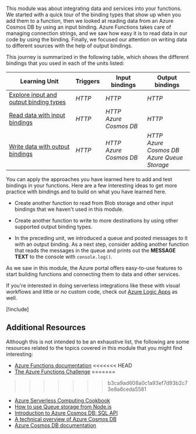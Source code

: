This module was about integrating data and services into your functions. We started with a quick tour of the binding types that show up when you add them to a function, then we looked at reading data from an Azure Cosmos DB by using an input binding. Azure Functions takes care of managing connection strings, and we saw how easy it is to read data in our code by using the binding. Finally, we focused our attention on writing data to different sources with the help of output bindings.

This journey is summarized in the following table, which shows the different bindings that you used in each of the units listed:

| Learning Unit | Triggers | Input bindings | Output bindings |
|---|---|---|---|
| [Explore input and output binding types](../2-explore-input-and-output-binding-types-portal-lesson.yml) | _HTTP_ | _HTTP_ | _HTTP_ |
| [Read data with input bindings](../4-read-data-with-input-bindings-portal-lesson.yml) | _HTTP_ | _HTTP_<br/>_Azure Cosmos DB_ | _HTTP_ |
| [Write data with output bindings](../6-write-data-with-output-bindings-portal-lesson.yml) | _HTTP_ | _HTTP_<br/>_Azure Cosmos DB_ | _HTTP_<br/>_Azure Cosmos DB_<br/>_Azure Queue Storage_ |

You can apply the approaches you have learned here to add and test bindings in your functions. Here are a few interesting ideas to get more practice with bindings and to build on what you have learned here.

* Create another function to read from Blob storage and other input bindings that we haven't used in this module.

* Create another function to write to more destinations by using other supported output binding types.

* In the preceding unit, we introduced a queue and posted messages to it with an output binding. As a next step, consider adding another function that reads the messages in the queue and prints out the **MESSAGE TEXT** to the console with `console.log()`.

As we saw in this module, the Azure portal offers easy-to-use features to start building functions and connecting them to data and other services.

If you're interested in doing serverless integrations like these with visual workflows and little or no custom code, check out [Azure Logic Apps](https://azure.microsoft.com/services/logic-apps/) as well.

[!include[](../../../includes/azure-sandbox-cleanup.md)]

## Additional Resources

Although this is not intended to be an exhaustive list, the following are some resources related to the topics covered in this module that you might find interesting:

* [Azure Functions documentation](https://docs.microsoft.com/azure/azure-functions/)
<<<<<<< HEAD
* [The Azure Functions Challenge](https://functionschallenge.azure.com/)
=======
>>>>>>> b3ca9ad608a0c1a93ef7d93b2c73e8a6ceda5581
* [Azure Serverless Computing Cookbook](https://azure.microsoft.com/resources/azure-serverless-computing-cookbook/)
* [How to use Queue storage from Node.js](https://docs.microsoft.com/azure/storage/queues/storage-nodejs-how-to-use-queues)
* [Introduction to Azure Cosmos DB: SQL API](https://docs.microsoft.com/azure/cosmos-db/sql-api-introduction)
* [A technical overview of Azure Cosmos DB](https://azure.microsoft.com/blog/a-technical-overview-of-azure-cosmos-db/)
* [Azure Cosmos DB documentation](https://docs.microsoft.com/azure/cosmos-db/)
